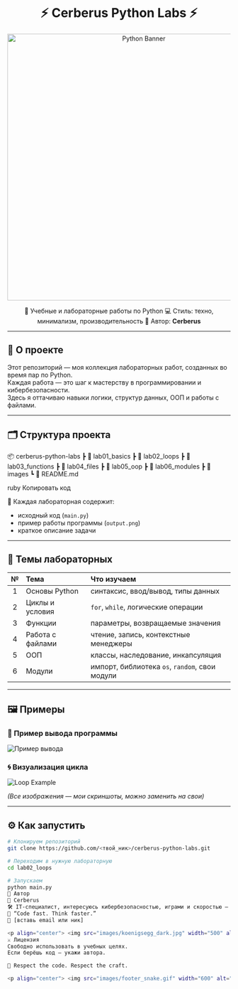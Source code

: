 <h1 align="center">⚡ Cerberus Python Labs ⚡</h1>

<p align="center">
  <img src="images/python_banner.gif" width="600" alt="Python Banner">
</p>

<p align="center">
  🚀 Учебные и лабораторные работы по Python  
  💻 Стиль: техно, минимализм, производительность  
  🧠 Автор: <b>Cerberus</b>
</p>

---

## 🧩 О проекте

Этот репозиторий — моя коллекция лабораторных работ, созданных во время пар по Python.  
Каждая работа — это шаг к мастерству в программировании и кибербезопасности.  
Здесь я оттачиваю навыки логики, структур данных, ООП и работы с файлами.

---

## 🗂️ Структура проекта

📦 cerberus-python-labs
┣ 📂 lab01_basics
┣ 📂 lab02_loops
┣ 📂 lab03_functions
┣ 📂 lab04_files
┣ 📂 lab05_oop
┣ 📂 lab06_modules
┣ 📂 images
┗ 📄 README.md

ruby
Копировать код

🧾 Каждая лабораторная содержит:
- исходный код (`main.py`)
- пример работы программы (`output.png`)
- краткое описание задачи

---

## 🐍 Темы лабораторных

| № | Тема | Что изучаем |
|:-:|:------------------|:--------------------------------|
| 1 | Основы Python | синтаксис, ввод/вывод, типы данных |
| 2 | Циклы и условия | `for`, `while`, логические операции |
| 3 | Функции | параметры, возвращаемые значения |
| 4 | Работа с файлами | чтение, запись, контекстные менеджеры |
| 5 | ООП | классы, наследование, инкапсуляция |
| 6 | Модули | импорт, библиотека `os`, `random`, свои модули |

---

## 🖼️ Примеры

### 💾 Пример вывода программы
![Пример вывода](images/output_example.png)

### 🌀 Визуализация цикла
![Loop Example](images/loop_example.gif)

*(Все изображения — мои скриншоты, можно заменить на свои)*

---

## ⚙️ Как запустить

```bash
# Клонируем репозиторий
git clone https://github.com/<твой_ник>/cerberus-python-labs.git

# Переходим в нужную лабораторную
cd lab02_loops

# Запускаем
python main.py
🧠 Автор
👤 Cerberus
🛠️ IT-специалист, интересуюсь кибербезопасностью, играми и скоростью — как в Koenigsegg.
📍 “Code fast. Think faster.”
📧 [вставь email или ник]

<p align="center"> <img src="images/koenigsegg_dark.jpg" width="500" alt="Koenigsegg style"> </p>
⚔️ Лицензия
Свободно использовать в учебных целях.
Если берёшь код — укажи автора.

💬 Respect the code. Respect the craft.

<p align="center"> <img src="images/footer_snake.gif" width="600" alt="Python Snake Footer"> </p> ```
